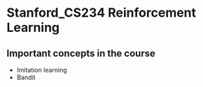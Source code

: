 # Stanford_CS234 Reinforcement Learning

## Important concepts in the course
-  Imitation learning
- Bandit
